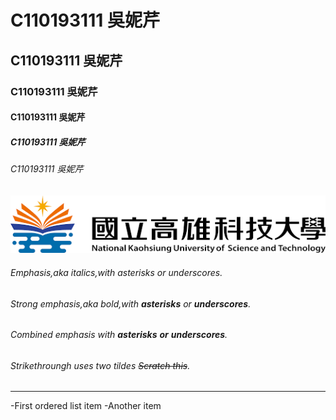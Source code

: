 # C110193111 吳妮芹
## C110193111 吳妮芹
### C110193111 吳妮芹
#### C110193111 吳妮芹
##### C110193111 吳妮芹
###### C110193111 吳妮芹
![NKUST](nkust.png '高科大')
###### Emphasis,aka *italics*,with *asterisks* or *underscores*.
###### Strong emphasis,aka bold,with __asterisks__ or __underscores__.
###### Combined emphasis with __asterisks__ __or__ __*underscores*__.
###### Strikethroungh uses two tildes ~~Scratch this~~.
---
-First ordered list item
-Another item
